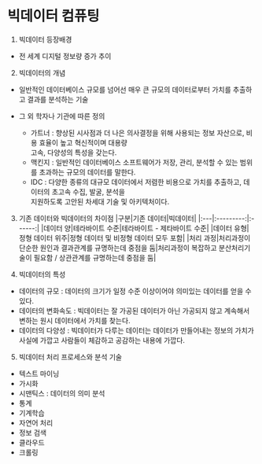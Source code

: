 # 빅데이터 컴퓨팅

1. 빅데이터 등장배경
- 전 세계 디지털 정보량 증가 추이

2. 빅데이터의 개념
- 일반적인 데이터베이스 규모를 넘어선 매우 큰 규모의 데이터로부터 가치를 추출하고 결과를 분석하는 기술

- 그 외 학자나 기관에 따른 정의
  - 가트너 : 향상된 시사점과 더 나은 의사결정을 위해 사용되는 정보 자산으로, 비용 효율이 높고 혁신적이며 대용량  
고속, 다양성의 특성을 갖는다.
  - 맥킨지 : 일반적인 데이터베이스 소프트웨어가 저장, 관리, 분석할 수 있는 범위를 초과하는 규모의 데이터를 말한다.
  - IDC : 다양한 종류의 대규모 데이터에서 저렴한 비용으로 가치를 추출하고, 데이터의 초고속 수집, 발굴, 분석을  
지원하도록 고안된 차세대 기술 및 아키텍처이다.

3. 기존 데이터와 빅데이터의 차이점
|구분|기존 데이터|빅데이터|
|:---|:---------:|:------:|
|데이터 양|테라바이트 수준|테라바이트 - 제타바이트 수준|
|데이터 유형|정형 데이터 위주|정형 데이터 및 비정형 데이터 모두 포함|
|처리 과정|처리과정이 단순한 원인과 결과관계를 규명하는데 중점을 둠|처리과정이 복잡하고 분산처리기술이 필요함 / 상관관계를 규명하는데 중점을 둠|

4. 빅데이터의 특성
- 데이터의 규모 : 데이터의 크기가 일정 수준 이상이어야 의미있는 데이터를 얻을 수 있다.
- 데이터의 변화속도 : 빅데이터는 잘 가공된 데이터가 아닌 가공되지 않고 계속해서 변하는 원시 데이터에서 가치를 찾는다.
- 데이터의 다양성 : 빅데이터가 다루는 데이터는 데이터가 만들어내는 정보의 가치가 사실에 가깝고 사람들이 체감하고 공감하는 내용에 가깝다.

5. 빅데이터 처리 프로세스와 분석 기술
- 텍스트 마이닝
- 가시화
- 시맨틱스 : 데이터의 의미 분석
- 통계
- 기계학습 
- 자연어 처리
- 정보 검색
- 클라우드
- 크롤링

